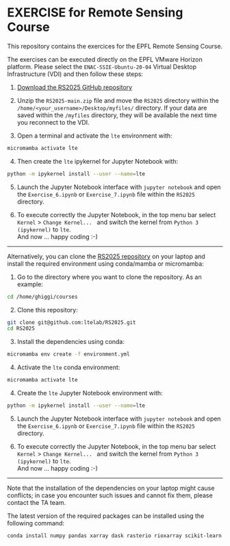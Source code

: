 # EXERCISE for Remote Sensing Course

This repository contains the exercices for the EPFL Remote Sensing Course.

The exercises can be executed directly on the EPFL VMware Horizon platform. 
Please select the `ENAC-SSIE-Ubuntu-20-04` Virtual Desktop Infrastructure (VDI) and then follow these steps:

1. [Download the RS2025 GitHub repository](https://github.com/ltelab/RS2025/archive/refs/heads/main.zip)

2. Unzip the `RS2025-main.zip` file and move the `RS2025` directory within the `/home/<your_username>/Desktop/myfiles/` directory.
   If your data are saved within the `/myfiles` directory, they will be available the next time you reconnect to the VDI. 

3. Open a terminal and activate the `lte` environment with:

```sh
micromamba activate lte
```
  
4. Then create the `lte` ipykernel for Jupyter Notebook with:

```sh
python -m ipykernel install --user --name=lte
```

5. Launch the Jupyter Notebook interface with `jupyter notebook` and open the
   `Exercise_6.ipynb` or `Exercise_7.ipynb` file within the `RS2025` directory.

6. To execute correctly the Jupyter Notebook, in the top menu bar select `Kernel` >  `Change Kernel... ` and switch the kernel from `Python 3 (ipykernel)` to `lte`.   
   And now ... happy coding :-)


----------------

Alternatively, you can clone the [RS2025 repository](https://github.com/ltelab/RS202) on your laptop and install the required environment using conda/mamba or micromamba:  

1. Go to the directory where you want to clone the repository. As an example:

```sh
cd /home/ghiggi/courses
```

2. Clone this repository:

```sh
git clone git@github.com:ltelab/RS2025.git
cd RS2025
```

3. Install the dependencies using conda:

```sh
micromamba env create -f environment.yml
```

4. Activate the `lte` conda environment:

```sh
micromamba activate lte
```

4. Create the `lte` Jupyter Notebook environment with:

```sh
python -m ipykernel install --user --name=lte
```

5. Launch the Jupyter Notebook interface with `jupyter notebook` and open the
   `Exercise_6.ipynb` or `Exercise_7.ipynb` file within the `RS2025` directory.

6. To execute correctly the Jupyter Notebook, in the top menu bar select `Kernel` >  `Change Kernel... ` and switch the kernel from `Python 3 (ipykernel)` to `lte`.   
   And now ... happy coding :-)


----------------


Note that the installation of the dependencies on your laptop might cause conflicts; in case you encounter such issues and cannot fix them, please contact the TA team.

The latest version of the required packages can be installed using the following command:

```sh
conda install numpy pandas xarray dask rasterio rioxarray scikit-learn matplotlib-base seaborn colorcet pywavelets pillow jupyter
```
